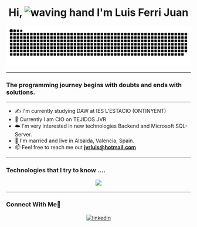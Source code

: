 <div align="center">
  
  <h1>Hi,  <img src="https://raw.githubusercontent.com/MartinHeinz/MartinHeinz/master/wave.gif" alt="waving hand" width="50"> I'm Luis Ferri Juan</h1>
    <img src="https://github.com/Platane/snk/raw/output/github-contribution-grid-snake.svg" alt="GitHub Contribution Snake">
</div>

---

### The programming journey begins with doubts and ends with solutions.

---

- ✍ I'm currently studying DAW at IES L'ESTACIO (ONTINYENT)
- 🏢 Currently I am CIO on TEJIDOS JVR
- ☁️ I'm very interested in new technologies Backend and Microsoft SQL-Server.
- 📝 I'm married and live in Albaida, Valencia, Spain.
- 📫 Feel free to reach me out **[jvrluis@hotmail.com](mailto:jvrluis@hotmail.com)**

---

### Technologies that I try to know .... 

<div align="center">
  <a href="https://skillicons.dev" rel="nofollow">
    <img src="https://skillicons.dev/icons?i=aws,ps,docker,git,css,powershell,mysql,github,html,java,js,mongodb,php,vscode,windows,Xpath,XML,a=15" style="max-width: 100%;">
  </a>
</div>

---

### Connect With Me🤝

<div align="center">
   <a href="https://www.linkedin.com/in/luis-ferri/" rel="nofollow"><img align="center" src="https://user-images.githubusercontent.com/88904952/234979284-68c11d7f-1acc-4f0c-ac78-044e1037d7b0.png" alt="linkedin" height="50" width="50"></a>
 </div>

